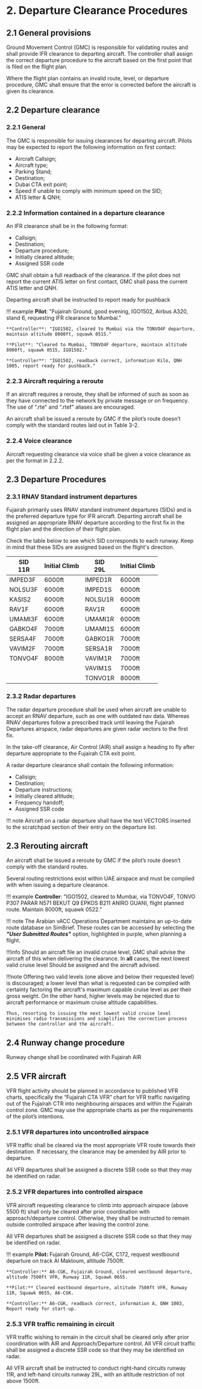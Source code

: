 # 2. Departure Clearance Procedures
## 2.1 General provisions
Ground Movement Control (GMC) is responsible for validating routes and shall provide IFR clearance to departing aircraft. The controller shall assign the correct departure procedure to the aircraft based on the first point that is filed on the flight plan.

Where the flight plan contains an invalid route, level, or departure procedure, GMC shall ensure that the error is corrected before the aircraft is given its clearance.

## 2.2 Departure clearance
### 2.2.1 General
The GMC is responsible for issuing clearances for departing aircraft. Pilots may be expected to report the following information on first contact:

- Aircraft Callsign;
- Aircraft type;
- Parking Stand;
- Destination;
- Dubai CTA exit point;
- Speed if unable to comply with minimum speed on the SID;
- ATIS letter & QNH;

### 2.2.2 Information contained in a departure clearance
An IFR clearance shall be in the following format:

- Callsign;
- Destination;
- Departure procedure;
- Initially cleared altitude;
- Assigned SSR code

GMC shall obtain a full readback of the clearance. If the pilot does not report the current ATIS letter on first contact, GMC shall pass the current ATIS letter and QNH.

Departing aircraft shall be instructed to report ready for pushback

!!! example
    **Pilot**: "Fujairah Ground, good evening, IGO1502, Airbus A320, stand 6, requesting IFR clearance to Mumbai."
    
    **Controller**: "IGO1502, cleared to Mumbai via the TONVO4F departure, maintain altitude 8000ft, squawk 0515."
    
    **Pilot**: "Cleared to Mumbai, TONVO4F departure, maintain altitude 8000ft, squawk 0515, IGO1502."

    **Controller**: "IGO1502, readback correct, information Kilo, QNH 1005, report ready for pushback."

### 2.2.3 Aircraft requiring a reroute
If an aircraft requires a reroute, they shall be informed of such as soon as they have connected to the network by private message or on frequency. The use of “.rte" and “.rtef" aliases are encouraged.

An aircraft shall be issued a reroute by GMC if the pilot’s route doesn’t comply with the standard routes laid out in Table 3-2.

### 2.2.4 Voice clearance
Aircraft requesting clearance via voice shall be given a voice clearance as per the format in 2.2.2.

## 2.3 Departure Procedures
### 2.3.1 RNAV Standard instrument departures
Fujairah primarily uses RNAV standard instrument departures (SIDs) and is the preferred departure type for IFR aircraft. Departing aircraft shall be assigned an appropriate RNAV departure according to the first fix in the flight plan and the direction of their flight plan.

Check the table below to see which SID corresponds to each runway. Keep in mind that these SIDs are assigned based on the flight's direction.

| SID<br>11R   | Initial Climb | SID<br>29L   | Initial Climb |
|--------------|---------------|--------------|---------------|
| IMPED3F      | 6000ft        | IMPED1R      | 6000ft        |
| NOLSU3F      | 6000ft        | IMPED1S      | 6000ft        |
| KASIS2       | 6000ft        | NOLSU1R      | 6000ft        |
| RAV1F        | 6000ft        | RAV1R        | 6000ft        |
| UMAMI3F      | 6000ft        | UMAMI1R      | 6000ft        |
| GABKO4F      | 7000ft        | UMAMI1S      | 6000ft        |
| SERSA4F      | 7000ft        | GABKO1R      | 7000ft        |
| VAVIM2F      | 7000ft        | SERSA1R      | 7000ft        |
| TONVO4F      | 8000ft        | VAVIM1R      | 7000ft        |
|              |               | VAVIM1S      | 7000ft        |
|              |               | TONVO1R      | 8000ft        |

### 2.3.2 Radar departures
The radar departure procedure shall be used when aircraft are unable to accept an RNAV departure, such as one with outdated nav data. Whereas RNAV departures follow a prescribed track until leaving the Fujairah Departures airspace, radar departures are given radar vectors to the first fix.

In the take-off clearance, Air Control (AIR) shall assign a heading to fly after departure appropriate to the Fujairah CTA exit point.

A radar departure clearance shall contain the following information:

- Callsign;
- Destination;
- Departure instructions;
- Initially cleared altitude;
- Frequency handoff;
- Assigned SSR code

!!! note
    Aircraft on a radar departure shall have the text VECTORS inserted to the scratchpad section of their entry on the departure list.

## 2.3 Rerouting aircraft
An aircraft shall be issued a reroute by GMC if the pilot’s route doesn’t comply with the standard routes.

Several routing restrictions exist within UAE airspace and must be complied with when issuing a departure clearance.

!!! example
    **Controller**: "IGO1502, cleared to Mumbai, via TONVO4F, TONVO P307 PARAR N571 BEKUT Q9 EPKOS B211 ANIRO GUANI, flight planned route. Maintain 8000ft, squawk 0522."

!!! note
    The Arabian vACC Operations Department maintains an up-to-date route database on SimBrief. These routes can be accessed by selecting the ***"User Submitted Routes"*** option, highlighted in purple, when planning a flight.


!!!info 
    Should an aircraft file an invalid cruise level, GMC shall advise the aircraft of this when delivering the clearance. In **all** cases, the next lowest valid cruise level Should be assigned and the aircraft advised.

!!!note
    Offering two valid levels (one above and below their requested level) is discouraged; a lower level than what is requested can be complied with certainty factoring the aircraft's maximum capable cruise level as per their gross weight. On the other hand, higher levels may be rejected due to aircraft performance or maximum cruise altitude capabilities.

    Thus, resorting to issuing the next lowest valid cruise level minimises radio transmissions and simplifies the correction process between the controller and the aircraft.

## 2.4 Runway change procedure
Runway change shall be coordinated with Fujairah AIR

## 2.5 VFR aircraft
VFR flight activity should be planned in accordance to published VFR charts, specifically the “Fujairah CTA VFR” chart for VFR traffic navigating out of the Fujairah CTR into neighbouring airspaces and within the Fujairah control zone. GMC may use the appropriate charts as per the requirements of the pilot’s intentions.

### 2.5.1 VFR departures into uncontrolled airspace
VFR traffic shall be cleared via the most appropriate VFR route towards their destination. If necessary, the clearance may be amended by AIR prior to departure.

All VFR departures shall be assigned a discrete SSR code so that they may be identified on radar.

### 2.5.2 VFR departures into controlled airspace
VFR aircraft requesting clearance to climb into approach airspace (above 5500 ft) shall only be cleared after prior coordination with approach/departure control. Otherwise, they shall be instructed to remain outside controlled airspace after leaving the control zone.

All VFR departures shall be assigned a discrete SSR code so that they may be identified on radar.

!!! example
    **Pilot:** Fujairah Ground, A6-CGK, C172, request westbound departure on track Al Maktoum, altitude 7500ft.

    **Controller:** A6-CGK, Fujairah Ground, cleared westbound departure, altitude 7500ft VFR, Runway 11R, Squawk 0655.

    **Pilot:** Cleared eastbound departure, altitude 7500ft VFR, Runway 11R, Squawk 0655, A6-CGK.

    **Controller:** A6-CGK, readback correct, information A, QNH 1003, Report ready for start-up.

### 2.5.3 VFR traffic remaining in circuit
VFR traffic wishing to remain in the circuit shall be cleared only after prior coordination with AIR and Approach/Departure control. All VFR circuit traffic shall be assigned a discrete SSR code so that they may be identified on radar.

All VFR aircraft shall be instructed to conduct right-hand circuits runway 11R, and left-hand circuits runway 29L, with an altitude restriction of not above 1500ft.